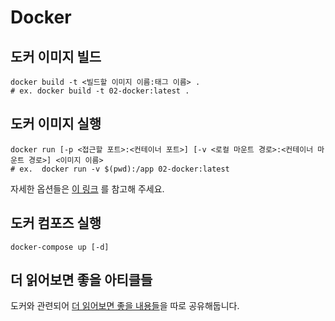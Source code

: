 # Docker

## 도커 이미지 빌드
```shell
docker build -t <빌드할 이미지 이름:태그 이름> .
# ex. docker build -t 02-docker:latest .
```

## 도커 이미지 실행
```shell
docker run [-p <접근할 포트>:<컨테이너 포트>] [-v <로컬 마운트 경로>:<컨테이너 마운트 경로>] <이미지 이름>
# ex.  docker run -v $(pwd):/app 02-docker:latest
```
자세한 옵션들은 [이 링크](https://docs.docker.com/engine/reference/run/) 를 참고해 주세요.

## 도커 컴포즈 실행
```shell
docker-compose up [-d]
```

## 더 읽어보면 좋을 아티클들

도커와 관련되어 [더 읽어보면 좋을 내용들](./futher-readings.md)을 따로 공유해둡니다.